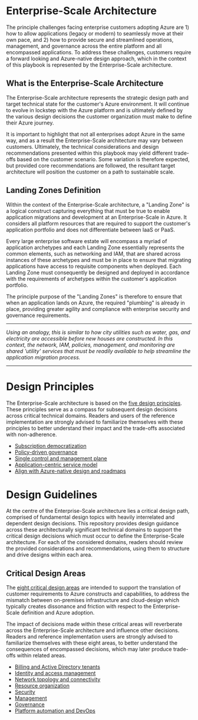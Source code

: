 
# Enterprise-Scale Architecture

The principle challenges facing enterprise customers adopting Azure are 1) how to allow applications (legacy or modern) to seamlessly move at their own pace, and 2) how to provide secure and streamlined operations, management, and governance across the entire platform and all encompassed applications. To address these challenges, customers require a forward looking and Azure-native design approach, which in the context of this playbook is represented by the Enterprise-Scale architecture.

## What is the Enterprise-Scale Architecture

The Enterprise-Scale architecture represents the strategic design path and target technical state for the customer's Azure environment. It will continue to evolve in lockstep with the Azure platform and is ultimately defined by the various design decisions the customer organization must make to define their Azure journey.

It is important to highlight that not all enterprises adopt Azure in the same way, and as a result the Enterprise-Scale architecture may vary between customers. Ultimately, the technical considerations and design recommendations presented within this playbook may yield different trade-offs based on the customer scenario. Some variation is therefore expected, but provided core recommendations are followed, the resultant target architecture will position the customer on a path to sustainable scale.

## Landing Zones Definition

Within the context of the Enterprise-Scale architecture, a "Landing Zone" is a logical construct capturing everything that must be true to enable application migrations and development at an Enterprise-Scale in Azure. It considers all platform resources that are required to support the customer's application portfolio and does not differentiate between IaaS or PaaS.

Every large enterprise software estate will encompass a myriad of application archetypes and each Landing Zone essentially represents the common elements, such as networking and IAM, that are shared across instances of these archetypes and must be in place to ensure that migrating applications have access to requisite components when deployed. Each Landing Zone must consequently be designed and deployed in accordance with the requirements of archetypes within the customer's application portfolio.

The principle purpose of the "Landing Zones" is therefore to ensure that when an application lands on Azure, the required "plumbing" is already in place, providing greater agility and compliance with enterprise security and governance requirements.

---

_Using an analogy, this is similar to how city utilities such as water, gas, and electricity are accessible before new houses are constructed. In this context, the network, IAM, policies, management, and monitoring are shared 'utility' services that must be readily available to help streamline the application migration process._

---

# Design Principles

The Enterprise-Scale architecture is based on the [five design principles](https://learn.microsoft.com/azure/cloud-adoption-framework/ready/enterprise-scale/design-principles). These principles serve as a compass for subsequent design decisions across critical technical domains. Readers and users of the reference implementation are strongly advised to familiarize themselves with these principles to better understand their impact and the trade-offs associated with non-adherence.

* [Subscription democratization](https://learn.microsoft.com/azure/cloud-adoption-framework/ready/enterprise-scale/design-principles?branch#subscription-democratization)
* [Policy-driven governance](https://learn.microsoft.com/azure/cloud-adoption-framework/ready/enterprise-scale/design-principles#policy-driven-governance)
* [Single control and management plane](https://learn.microsoft.com/azure/cloud-adoption-framework/ready/enterprise-scale/design-principles#single-control-and-management-plane)
* [Application-centric service model](https://learn.microsoft.com/azure/cloud-adoption-framework/ready/enterprise-scale/design-principles?#application-centric-service-model)
* [Align with Azure-native design and roadmaps](https://learn.microsoft.com/azure/cloud-adoption-framework/ready/enterprise-scale/design-principles#align-with-azure-native-design-and-roadmaps)

# Design Guidelines

At the centre of the Enterprise-Scale architecture lies a critical design path, comprised of fundamental design topics with heavily interrelated and dependent design decisions. This repository provides design guidance across these architecturally significant technical domains to support the critical design decisions which must occur to define the Enterprise-Scale architecture. For each of the considered domains, readers should review the provided considerations and recommendations, using them to structure and drive designs within each area.

## Critical Design Areas

The [eight critical design areas](https://learn.microsoft.com/azure/cloud-adoption-framework/ready/landing-zone/design-areas) are intended to support the translation of customer requirements to Azure constructs and capabilities, to address the mismatch between on-premises infrastructure and cloud-design which typically creates dissonance and friction with respect to the Enterprise-Scale definition and Azure adoption.

The impact of decisions made within these critical areas will reverberate across the Enterprise-Scale architecture and influence other decisions. Readers and reference implementation users are strongly advised to familiarize themselves with these eight areas, to better understand the consequences of encompassed decisions, which may later produce trade-offs within related areas.

* [Billing and Active Directory tenants](https://learn.microsoft.com/azure/cloud-adoption-framework/ready/landing-zone/design-area/azure-billing-ad-tenant)
* [Identity and access management](https://learn.microsoft.com/azure/cloud-adoption-framework/ready/landing-zone/design-area/identity-access)
* [Network topology and connectivity](https://learn.microsoft.com/azure/cloud-adoption-framework/ready/landing-zone/design-area/network-topology-and-connectivity)
* [Resource organization](https://learn.microsoft.com/azure/cloud-adoption-framework/ready/landing-zone/design-area/resource-org)
* [Security](https://learn.microsoft.com/azure/cloud-adoption-framework/ready/landing-zone/design-area/security)
* [Management](https://learn.microsoft.com/azure/cloud-adoption-framework/ready/landing-zone/design-area/management)
* [Governance](https://learn.microsoft.com/azure/cloud-adoption-framework/ready/landing-zone/design-area/governance)
* [Platform automation and DevOps](https://learn.microsoft.com/azure/cloud-adoption-framework/ready/landing-zone/design-area/platform-automation-devops)
